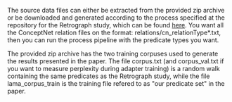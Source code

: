 The source data files can either be extracted from the provided zip archive or be downloaded and generated according to the process specified at the repository for the Retrograph study, which can be found [here](https://github.com/Wluper/Retrograph). You want all the ConceptNet relation files on the format: relations/cn\_relationType*.txt, then you can run the process pipeline with the predicate types you want.

The provided zip archive has the two training corpuses used to generate the results presented in the paper. The file corpus.txt (and corpus_val.txt if you want to measure perplexity during adapter training) is a random walk containing the same predicates as the Retrograph study, while the file lama_corpus_train is the training file refered to as "our predicate set" in the paper. 
